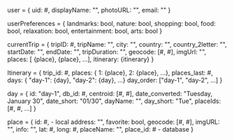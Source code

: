 user = {
    uid: #,
    displayName: "",
    photoURL: "",
    email: ""
}

userPreferences = {
    landmarks: bool,
    nature: bool,
    shopping: bool,
    food: bool,
    relaxation: bool,
    entertainment: bool,
    arts: bool
}


currentTrip = {
    tripID: #,
    tripName: "",
    city: "",
    country: "",
    country_2letter: "",
    startDate: "",
    endDate: "",
    tripDuration: "",
    geocode: [#, #],
    imgUrl: "",
    places: [ {place}, {place}, ...],
    itinerary: {itinerary}
}


Itinerary = {
    trip_id: #,
    places: { 1: {place}, 2: {place}, ...},
    places_last: #,
    days: { "day-1": {day}, "day-2": {day}, ...}
    day_order: ["day-1", "day-2", ...]
}

day = {
    id: "day-1",
    db_id: #,
    centroid: [#, #],
    date_converted: "Tuesday, January 30",
    date_short: "01/30",
    dayName: "",
    day_short: "Tue",
    placeIds: [#, #, ...]
}

place = {
    id: #, - local
    address: "",
    favorite: bool,
    geocode: [#, #],
    imgURL: "",
    info: "",
    lat: #,
    long: #,
    placeName: "",
    place_id: # - database
}

